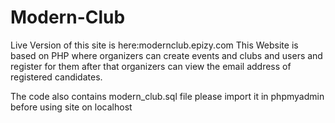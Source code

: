 # Modern-Club
Live Version of this site is here:modernclub.epizy.com
This Website is based on PHP where organizers can create events and clubs and users and register for them after that organizers can view the email address of registered candidates.

The code also contains modern_club.sql file please import it in phpmyadmin before using site on localhost
